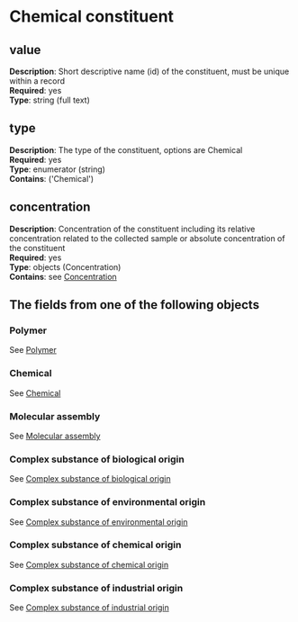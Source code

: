 # Chemical constituent

## value 
**Description**: Short descriptive name (id) of the constituent, must be unique within a record <br/>
**Required**: yes <br/>
**Type**: string (full text)  <br/>

## type
**Description**: The type of the constituent, options are Chemical <br/>
**Required**: yes <br/>
**Type**: enumerator (string) <br/>
**Contains**: ('Chemical') <br/>

## concentration
**Description**: Concentration of the constituent including its relative concentration related to the collected sample or absolute concentration of the constituent <br/>
**Required**: yes <br/>
**Type**: objects (Concentration) <br/>
**Contains**: see [Concentration](concentration.md) <br/>

## The fields from one of the following objects

### Polymer

See [Polymer](polymer.md)  

### Chemical

See [Chemical](chemical.md)  

### Molecular assembly

See [Molecular assembly](molecular_assembly.md)  

### Complex substance of biological origin

See [Complex substance of biological origin](biological_origin.md)  

### Complex substance of environmental origin

See [Complex substance of environmental origin](environmental_origin.md) 

### Complex substance of chemical origin

See [Complex substance of chemical origin](chemical_origin.md) 

### Complex substance of industrial origin

See [Complex substance of industrial origin](industrial_origin.md)